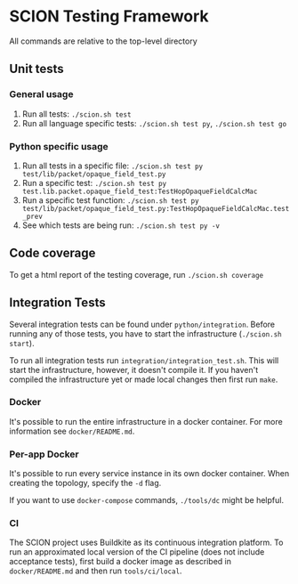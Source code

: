# SCION Testing Framework

All commands are relative to the top-level directory

## Unit tests

### General usage

1. Run all tests: `./scion.sh test`
1. Run all language specific tests: `./scion.sh test py`, `./scion.sh test go`

### Python specific usage

1. Run all tests in a specific file: `./scion.sh test py test/lib/packet/opaque_field_test.py`
1. Run a specific test: `./scion.sh test py test.lib.packet.opaque_field_test:TestHopOpaqueFieldCalcMac`
1. Run a specific test function: `./scion.sh test py test/lib/packet/opaque_field_test.py:TestHopOpaqueFieldCalcMac.test_prev`
1. See which tests are being run: `./scion.sh test py -v`

## Code coverage

To get a html report of the testing coverage, run `./scion.sh coverage`

## Integration Tests

Several integration tests can be found under `python/integration`. Before running any of
those tests, you have to start the infrastructure (`./scion.sh start`).

To run all integration tests run `integration/integration_test.sh`. This will start
the infrastructure, however, it doesn't compile it. If you haven't compiled the infrastructure
yet or made local changes then first run `make`.

### Docker

It's possible to run the entire infrastructure in a docker container. For more information
see `docker/README.md`.

### Per-app Docker

It's possible to run every service instance in its own docker container. When creating the
topology, specify the `-d` flag.

If you want to use `docker-compose` commands, `./tools/dc` might be helpful.

### CI

The SCION project uses Buildkite as its continuous integration platform. To run an approximated
local version of the CI pipeline (does not include acceptance tests), first build a docker image
as described in `docker/README.md` and then run `tools/ci/local`.

